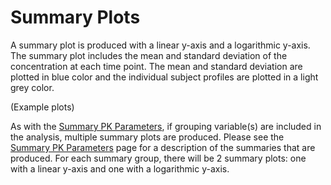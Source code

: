 # Summary Plots
A summary plot is produced with a linear y-axis and a logarithmic y-axis. The summary plot includes the mean and standard deviation of the concentration at each time point. The mean and standard deviation are plotted in blue color and the individual subject profiles are plotted in a light grey color.

(Example plots)

As with the [Summary PK Parameters](./results-summary), if grouping variable(s) are included in the analysis, multiple summary plots are produced. Please see the [Summary PK Parameters](./results-summary) page for a description of the summaries that are produced. For each summary group, there will be 2 summary plots: one with a linear y-axis and one with a logarithmic y-axis.